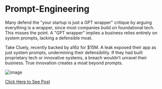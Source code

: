 # Prompt-Engineering

Many defend the "your startup is just a GPT wrapper" critique by arguing everything is a wrapper, since most companies build on foundational tech. This misses the point. A "GPT wrapper" implies a business relies entirely on system prompts, lacking a defensible moat. 

Take Cluely, recently backed by a16z for $15M. A leak exposed their app as just system prompts, undermining their defensibility. If they had built proprietary tech or innovative systems, a breach wouldn’t unravel their business. True innovation creates a moat beyond prompts.

![image](https://github.com/user-attachments/assets/cc6b26f5-fab2-4bc3-b805-4e189439ca47)

[Click Here to See Post](https://www.linkedin.com/posts/davidpstout_many-defend-the-your-startup-is-just-a-gpt-activity-7342369390631219201-pUfF?utm_source=share&utm_medium=member_desktop&rcm=ACoAAEQCkOUBNA-E4AXpsYEvBxIlzGaGNCumDt4)

